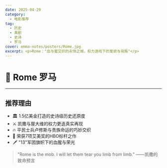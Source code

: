 ```yaml
---
date: 2025-04-29
category:
  - 电影推荐
tag:
  - 历史
  - 美剧
  - 史诗
  - 罗马
cover: emma-notes/posters/Rome.jpg
excerpt: <p>Rome："血与蜜交织的永恒之城，权力游戏下的爱欲与背叛"</p>
---
```


# 🔰 Rome 罗马
---

## 推荐理由

- 🏛️ 1.5亿美金打造的史诗级历史还原度
- ⚔️ 凯撒与屋大维的权力更迭真实再现
- 🔥 平民士兵卢修斯与贵族命运的巧妙交织
- 🍷 荣获7项艾美奖的HBO标杆之作
- 🗡️ "13"军团旗帜下的血腥与荣光

> "Rome is the mob. I will let them tear you limb from limb." ——凯撒的致命预言